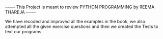 ----- This Project is meant to review PYTHON PROGRAMMING by REEMA THAREJA -----


We have recoded and improved all the examples in the book, we also attempted all the given exercise questions and then we created the Tests to text our programs
